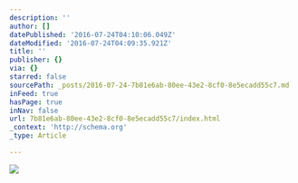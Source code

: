 ```yaml
---
description: ''
author: []
datePublished: '2016-07-24T04:10:06.049Z'
dateModified: '2016-07-24T04:09:35.921Z'
title: ''
publisher: {}
via: {}
starred: false
sourcePath: _posts/2016-07-24-7b81e6ab-80ee-43e2-8cf0-8e5ecadd55c7.md
inFeed: true
hasPage: true
inNav: false
url: 7b81e6ab-80ee-43e2-8cf0-8e5ecadd55c7/index.html
_context: 'http://schema.org'
_type: Article

---
```

![](https://the-grid-user-content.s3-us-west-2.amazonaws.com/075b4e19-d373-439a-9964-d903b3904081.jpg)
